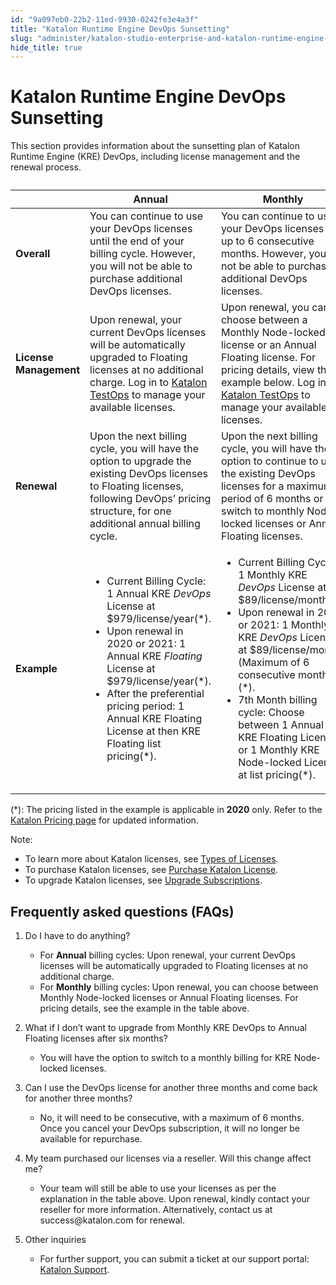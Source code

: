 ```yaml
---
id: "9a097eb0-22b2-11ed-9930-0242fe3e4a3f"
title: "Katalon Runtime Engine DevOps Sunsetting"
slug: "administer/katalon-studio-enterprise-and-katalon-runtime-engine-license/katalon-runtime-engine-devops-sunsetting"
hide_title: true
---
```


# <a id="id" class="anchor_top_offset"/><a id="ariaid-title1" class="anchor_top_offset"/>Katalon Runtime Engine DevOps Sunsetting

<p xmlns="http://www.w3.org/1999/xhtml" className="p">This section provides information about the sunsetting plan of   Katalon Runtime Engine (KRE) DevOps, including license management   and the renewal process.</p> 
<table xmlns="http://www.w3.org/1999/xhtml" className="table anchor_top_offset" id="id__610e41ad-76c0-4529-a753-a63fdf7aa82f"><caption /><colgroup><col /><col /><col /></colgroup><thead className="thead"><tr className><th className="entry anchor_top_offset" id="id__610e41ad-76c0-4529-a753-a63fdf7aa82f__entry__1">       </th><th className="entry anchor_top_offset" id="id__610e41ad-76c0-4529-a753-a63fdf7aa82f__entry__2">         Annual</th><th className="entry anchor_top_offset" id="id__610e41ad-76c0-4529-a753-a63fdf7aa82f__entry__3">Monthly</th></tr></thead><tbody className="tbody"><tr className><td className="entry" headers="id__610e41ad-76c0-4529-a753-a63fdf7aa82f__entry__1 id__610e41ad-76c0-4529-a753-a63fdf7aa82f__entry__2 id__610e41ad-76c0-4529-a753-a63fdf7aa82f__entry__3 ">         <strong className="ph b">Overall</strong>       </td><td className="entry" headers="id__610e41ad-76c0-4529-a753-a63fdf7aa82f__entry__1 id__610e41ad-76c0-4529-a753-a63fdf7aa82f__entry__2 id__610e41ad-76c0-4529-a753-a63fdf7aa82f__entry__3 ">You can continue to use your DevOps licenses until the end of         your billing cycle. However, you will not be able to purchase         additional DevOps licenses.</td><td className="entry" headers="id__610e41ad-76c0-4529-a753-a63fdf7aa82f__entry__1 id__610e41ad-76c0-4529-a753-a63fdf7aa82f__entry__2 id__610e41ad-76c0-4529-a753-a63fdf7aa82f__entry__3 ">You can continue to use your DevOps licenses for up to 6         consecutive months. However, you will not be able to purchase         additional DevOps licenses.</td></tr><tr className><td className="entry" headers="id__610e41ad-76c0-4529-a753-a63fdf7aa82f__entry__1 id__610e41ad-76c0-4529-a753-a63fdf7aa82f__entry__2 id__610e41ad-76c0-4529-a753-a63fdf7aa82f__entry__3 ">         <strong className="ph b">License Management</strong>       </td><td className="entry" headers="id__610e41ad-76c0-4529-a753-a63fdf7aa82f__entry__1 id__610e41ad-76c0-4529-a753-a63fdf7aa82f__entry__2 id__610e41ad-76c0-4529-a753-a63fdf7aa82f__entry__3 ">Upon renewal, your current DevOps licenses will be         automatically upgraded to Floating licenses at no additional         charge. Log in to <a className="xref j-external-link" href="https://testops.katalon.io/" target="_blank">Katalon           TestOps</a> to manage your available licenses.</td><td className="entry" headers="id__610e41ad-76c0-4529-a753-a63fdf7aa82f__entry__1 id__610e41ad-76c0-4529-a753-a63fdf7aa82f__entry__2 id__610e41ad-76c0-4529-a753-a63fdf7aa82f__entry__3 ">Upon renewal, you can choose between a Monthly Node-locked         license or an Annual Floating license. For pricing details, view         the example below. Log in to <a className="xref j-external-link" href="https://testops.katalon.io/" target="_blank">Katalon TestOps</a> to manage         your available licenses.</td></tr><tr className><td className="entry" headers="id__610e41ad-76c0-4529-a753-a63fdf7aa82f__entry__1 id__610e41ad-76c0-4529-a753-a63fdf7aa82f__entry__2 id__610e41ad-76c0-4529-a753-a63fdf7aa82f__entry__3 ">         <strong className="ph b">Renewal</strong>       </td><td className="entry" headers="id__610e41ad-76c0-4529-a753-a63fdf7aa82f__entry__1 id__610e41ad-76c0-4529-a753-a63fdf7aa82f__entry__2 id__610e41ad-76c0-4529-a753-a63fdf7aa82f__entry__3 ">Upon the next billing cycle, you will have the option to         upgrade the existing DevOps licenses to Floating licenses,         following DevOps’ pricing structure, for one additional         annual billing cycle.</td><td className="entry" headers="id__610e41ad-76c0-4529-a753-a63fdf7aa82f__entry__1 id__610e41ad-76c0-4529-a753-a63fdf7aa82f__entry__2 id__610e41ad-76c0-4529-a753-a63fdf7aa82f__entry__3 ">Upon the next billing cycle, you will have the option to         continue to use the existing DevOps licenses for a maximum period         of 6 months or switch to monthly Node-locked licenses or Annual         Floating licenses.</td></tr><tr className><td className="entry" headers="id__610e41ad-76c0-4529-a753-a63fdf7aa82f__entry__1 id__610e41ad-76c0-4529-a753-a63fdf7aa82f__entry__2 id__610e41ad-76c0-4529-a753-a63fdf7aa82f__entry__3 ">         <strong className="ph b">Example</strong>       </td><td className="entry" headers="id__610e41ad-76c0-4529-a753-a63fdf7aa82f__entry__1 id__610e41ad-76c0-4529-a753-a63fdf7aa82f__entry__2 id__610e41ad-76c0-4529-a753-a63fdf7aa82f__entry__3 ">         <ul className="ul"><li className="li">Current Billing Cycle: 1 Annual KRE <em className="ph i">DevOps</em> License at             $979/license/year(*).</li><li className="li">Upon renewal in 2020 or 2021: 1 Annual KRE <em className="ph i">Floating</em>             License at $979/license/year(*).</li><li className="li">After the preferential pricing period: 1 Annual KRE Floating             License at then KRE Floating list pricing(*).</li></ul>       </td><td className="entry" headers="id__610e41ad-76c0-4529-a753-a63fdf7aa82f__entry__1 id__610e41ad-76c0-4529-a753-a63fdf7aa82f__entry__2 id__610e41ad-76c0-4529-a753-a63fdf7aa82f__entry__3 ">         <ul className="ul"><li className="li">Current Billing Cycle: 1 Monthly KRE <em className="ph i">DevOps</em> License at             $89/license/month(*).</li><li className="li">Upon renewal in 2020 or 2021: 1 Monthly KRE <em className="ph i">DevOps</em>             License at $89/license/month (Maximum of 6 consecutive             months)(*).</li><li className="li">7th Month billing cycle: Choose between 1 Annual KRE Floating             License or 1 Monthly KRE Node-locked License at list             pricing(*).</li></ul>       </td></tr></tbody></table> 
<p xmlns="http://www.w3.org/1999/xhtml" className="p">(*): The pricing listed in the example is applicable in   <strong className="ph b">2020</strong> only. Refer to the <a className="xref j-external-link" href="https://www.katalon.com/pricing/" target="_blank">Katalon Pricing page</a>   for updated information.</p> 
<div xmlns="http://www.w3.org/1999/xhtml" className="note note note_note"><span className="note__title">Note:</span> 
  <ul className="ul"><li className="li">To learn more about Katalon licenses, see <a className="xref" href="/docs/administer/katalon-studio-enterprise-and-katalon-runtime-engine-license/license-overview">Types
        of Licenses</a>.</li><li className="li">To purchase Katalon licenses, see <a className="xref" href="/docs/administer/administration-tasks/subscription-management/katalon-studio-enterprise-and-katalon-runtime-engine-license/purchase-katalon-studio-and-katalon-runtime-engine-licenses">Purchase
        Katalon License</a>.</li><li className="li">To upgrade Katalon licenses, see <a className="xref" href="/docs/administer/administration-tasks/subscription-management/katalon-studio-enterprise-and-katalon-runtime-engine-license/upgrade-billing-plan-of-licenses">Upgrade
        Subscriptions</a>.</li></ul>
</div>
    

## <a id="id_1" class="anchor_top_offset"/>Frequently asked questions (FAQs)

    
      
<ol xmlns="http://www.w3.org/1999/xhtml" className="ol">   <li className="li">     <p className="p">Do I have to do anything?</p>     <ul className="ul">       <li className="li">For <strong className="ph b">Annual</strong> billing cycles: Upon renewal, your         current DevOps licenses will be automatically upgraded to Floating         licenses at no additional charge.</li>       <li className="li">For <strong className="ph b">Monthly</strong> billing cycles: Upon renewal, you         can choose between Monthly Node-locked licenses or Annual Floating         licenses. For pricing details, see the example in the table         above.</li>     </ul>   </li>   <li className="li">     <p className="p">What if I don’t want to upgrade from Monthly KRE DevOps to       Annual Floating licenses after six months?</p>     <ul className="ul">       <li className="li">You will have the option to switch to a monthly billing for KRE         Node-locked licenses.</li>     </ul>   </li>   <li className="li">     <p className="p">Can I use the DevOps license for another three months and come       back for another three months?</p>     <ul className="ul">       <li className="li">No, it will need to be consecutive, with a maximum of 6 months.         Once you cancel your DevOps subscription, it will no longer be         available for repurchase.</li>     </ul>   </li>   <li className="li">     <p className="p">My team purchased our licenses via a reseller. Will this change       affect me?</p>     <ul className="ul">       <li className="li">Your team will still be able to use your licenses as per the         explanation in the table above. Upon renewal, kindly contact your         reseller for more information. Alternatively, contact us at         success@katalon.com for renewal.</li>     </ul>   </li>   <li className="li">     <p className="p">Other inquiries</p>     <ul className="ul">       <li className="li">For further support, you can submit a ticket at our support         portal: <a className="xref j-external-link" href="https://support.katalon.com/hc/en-us" target="_blank">Katalon           Support</a>.</li>     </ul>   </li> </ol> 
    
  
